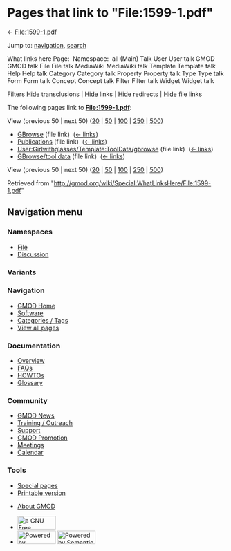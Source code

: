 <div id="mw-page-base" class="noprint">

</div>

<div id="mw-head-base" class="noprint">

</div>

<div id="content" class="mw-body" role="main">

<span id="top"></span>

<div id="mw-js-message" style="display:none;">

</div>



# <span dir="auto">Pages that link to "File:1599-1.pdf"</span>

<div id="bodyContent">

<div id="contentSub">

← [File:1599-1.pdf](/wiki/File:1599-1.pdf "File:1599-1.pdf")

</div>

<div id="jump-to-nav" class="mw-jump">

Jump to: [navigation](#mw-navigation), [search](#p-search)

</div>

<div id="mw-content-text">

What links here Page:  Namespace:  all (Main) Talk User User talk GMOD
GMOD talk File File talk MediaWiki MediaWiki talk Template Template talk
Help Help talk Category Category talk Property Property talk Type Type
talk Form Form talk Concept Concept talk Filter Filter talk Widget
Widget talk

Filters
[Hide](/mediawiki/index.php?title=Special:WhatLinksHere/File:1599-1.pdf&hidetrans=1 "Special:WhatLinksHere/File:1599-1.pdf")
transclusions \|
[Hide](/mediawiki/index.php?title=Special:WhatLinksHere/File:1599-1.pdf&hidelinks=1 "Special:WhatLinksHere/File:1599-1.pdf")
links \|
[Hide](/mediawiki/index.php?title=Special:WhatLinksHere/File:1599-1.pdf&hideredirs=1 "Special:WhatLinksHere/File:1599-1.pdf")
redirects \|
[Hide](/mediawiki/index.php?title=Special:WhatLinksHere/File:1599-1.pdf&hideimages=1 "Special:WhatLinksHere/File:1599-1.pdf")
file links

The following pages link to
**[File:1599-1.pdf](/wiki/File:1599-1.pdf "File:1599-1.pdf")**:

View (previous 50 \| next 50)
([20](/mediawiki/index.php?title=Special:WhatLinksHere/File:1599-1.pdf&limit=20 "Special:WhatLinksHere/File:1599-1.pdf")
\|
[50](/mediawiki/index.php?title=Special:WhatLinksHere/File:1599-1.pdf&limit=50 "Special:WhatLinksHere/File:1599-1.pdf")
\|
[100](/mediawiki/index.php?title=Special:WhatLinksHere/File:1599-1.pdf&limit=100 "Special:WhatLinksHere/File:1599-1.pdf")
\|
[250](/mediawiki/index.php?title=Special:WhatLinksHere/File:1599-1.pdf&limit=250 "Special:WhatLinksHere/File:1599-1.pdf")
\|
[500](/mediawiki/index.php?title=Special:WhatLinksHere/File:1599-1.pdf&limit=500 "Special:WhatLinksHere/File:1599-1.pdf"))

- [GBrowse](/wiki/GBrowse "GBrowse") (file link) ‎
  <span class="mw-whatlinkshere-tools">([←
  links](/mediawiki/index.php?title=Special:WhatLinksHere&target=GBrowse "Special:WhatLinksHere"))</span>
- [Publications](/wiki/Publications "Publications") (file link) ‎
  <span class="mw-whatlinkshere-tools">([←
  links](/mediawiki/index.php?title=Special:WhatLinksHere&target=Publications "Special:WhatLinksHere"))</span>
- [User:Girlwithglasses/Template:ToolData/gbrowse](/wiki/User:Girlwithglasses/Template:ToolData/gbrowse "User:Girlwithglasses/Template:ToolData/gbrowse")
  (file link) ‎ <span class="mw-whatlinkshere-tools">([←
  links](/mediawiki/index.php?title=Special:WhatLinksHere&target=User%3AGirlwithglasses%2FTemplate%3AToolData%2Fgbrowse "Special:WhatLinksHere"))</span>
- [GBrowse/tool data](/wiki/GBrowse/tool_data "GBrowse/tool data") (file
  link) ‎ <span class="mw-whatlinkshere-tools">([←
  links](/mediawiki/index.php?title=Special:WhatLinksHere&target=GBrowse%2Ftool+data "Special:WhatLinksHere"))</span>

View (previous 50 \| next 50)
([20](/mediawiki/index.php?title=Special:WhatLinksHere/File:1599-1.pdf&limit=20 "Special:WhatLinksHere/File:1599-1.pdf")
\|
[50](/mediawiki/index.php?title=Special:WhatLinksHere/File:1599-1.pdf&limit=50 "Special:WhatLinksHere/File:1599-1.pdf")
\|
[100](/mediawiki/index.php?title=Special:WhatLinksHere/File:1599-1.pdf&limit=100 "Special:WhatLinksHere/File:1599-1.pdf")
\|
[250](/mediawiki/index.php?title=Special:WhatLinksHere/File:1599-1.pdf&limit=250 "Special:WhatLinksHere/File:1599-1.pdf")
\|
[500](/mediawiki/index.php?title=Special:WhatLinksHere/File:1599-1.pdf&limit=500 "Special:WhatLinksHere/File:1599-1.pdf"))

</div>

<div class="printfooter">

Retrieved from
"<http://gmod.org/wiki/Special:WhatLinksHere/File:1599-1.pdf>"

</div>

<div id="catlinks" class="catlinks catlinks-allhidden">

</div>

<div class="visualClear">

</div>

</div>

</div>

<div id="mw-navigation">

## Navigation menu

<div id="mw-head">



<div id="left-navigation">

<div id="p-namespaces" class="vectorTabs" role="navigation"
aria-labelledby="p-namespaces-label">

### Namespaces

- <span id="ca-nstab-image"><a href="/wiki/File:1599-1.pdf" accesskey="c"
  title="View the file page [c]">File</a></span>
- <span id="ca-talk"><a
  href="/mediawiki/index.php?title=File_talk:1599-1.pdf&amp;action=edit&amp;redlink=1"
  accesskey="t"
  title="Discussion about the content page [t]">Discussion</a></span>

</div>

<div id="p-variants" class="vectorMenu emptyPortlet" role="navigation"
aria-labelledby="p-variants-label">

### 

### Variants[](#)

<div class="menu">

</div>

</div>

</div>

<div id="right-navigation">





</div>



</div>

</div>

</div>

<div id="mw-panel">

<div id="p-logo" role="banner">

<a href="/wiki/Main_Page"
style="background-image: url(http://gmod.org/images/GMOD-cogs.png);"
title="Visit the main page"></a>

</div>

<div id="p-Navigation" class="portal" role="navigation"
aria-labelledby="p-Navigation-label">

### Navigation

<div class="body">

- <span id="n-GMOD-Home">[GMOD Home](/wiki/Main_Page)</span>
- <span id="n-Software">[Software](/wiki/GMOD_Components)</span>
- <span id="n-Categories-.2F-Tags">[Categories /
  Tags](/wiki/Categories)</span>
- <span id="n-View-all-pages">[View all
  pages](/wiki/Special:AllPages)</span>

</div>

</div>

<div id="p-Documentation" class="portal" role="navigation"
aria-labelledby="p-Documentation-label">

### Documentation

<div class="body">

- <span id="n-Overview">[Overview](/wiki/Overview)</span>
- <span id="n-FAQs">[FAQs](/wiki/Category:FAQ)</span>
- <span id="n-HOWTOs">[HOWTOs](/wiki/Category:HOWTO)</span>
- <span id="n-Glossary">[Glossary](/wiki/Glossary)</span>

</div>

</div>

<div id="p-Community" class="portal" role="navigation"
aria-labelledby="p-Community-label">

### Community

<div class="body">

- <span id="n-GMOD-News">[GMOD News](/wiki/GMOD_News)</span>
- <span id="n-Training-.2F-Outreach">[Training /
  Outreach](/wiki/Training_and_Outreach)</span>
- <span id="n-Support">[Support](/wiki/Support)</span>
- <span id="n-GMOD-Promotion">[GMOD
  Promotion](/wiki/GMOD_Promotion)</span>
- <span id="n-Meetings">[Meetings](/wiki/Meetings)</span>
- <span id="n-Calendar">[Calendar](/wiki/Calendar)</span>

</div>

</div>

<div id="p-tb" class="portal" role="navigation"
aria-labelledby="p-tb-label">

### Tools

<div class="body">

- <span id="t-specialpages"><a href="/wiki/Special:SpecialPages" accesskey="q"
  title="A list of all special pages [q]">Special pages</a></span>
- <span id="t-print"><a
  href="/mediawiki/index.php?title=Special:WhatLinksHere/File:1599-1.pdf&amp;printable=yes"
  rel="alternate" accesskey="p"
  title="Printable version of this page [p]">Printable version</a></span>

</div>

</div>

</div>

</div>

<div id="footer" role="contentinfo">

- <span id="footer-places-about">[About
  GMOD](/wiki/GMOD:About "GMOD:About")</span>

<!-- -->

- <span id="footer-copyrightico">[<img src="http://www.gnu.org/graphics/gfdl-logo-small.png" width="88"
  height="31" alt="a GNU Free Documentation License" />](http://www.gnu.org/licenses/fdl-1.3.html)</span>
- <span id="footer-poweredbyico">[<img src="/mediawiki/skins/common/images/poweredby_mediawiki_88x31.png"
  width="88" height="31" alt="Powered by MediaWiki" />](//www.mediawiki.org/)
  [<img
  src="/mediawiki/extensions/SemanticMediaWiki/includes/../resources/images/smw_button.png"
  width="88" height="31" alt="Powered by Semantic MediaWiki" />](https://www.semantic-mediawiki.org/wiki/Semantic_MediaWiki)</span>

<div style="clear:both">

</div>

</div>
